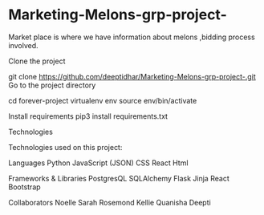 # Marketing-Melons-grp-project-

Market place is where we have information about melons ,bidding process involved.

Clone the project

git clone https://github.com/deeptidhar/Marketing-Melons-grp-project-.git
Go to the project directory

cd forever-project
virtualenv env
source env/bin/activate

Install requirements
 pip3 install requirements.txt

Technologies

Technologies used on this project:

Languages
Python
JavaScript (JSON)
CSS
React
Html


Frameworks & Libraries
PostgresQL
SQLAlchemy
Flask
Jinja
React Bootstrap


Collaborators
Noelle
Sarah
Rosemond
Kellie 
Quanisha
Deepti